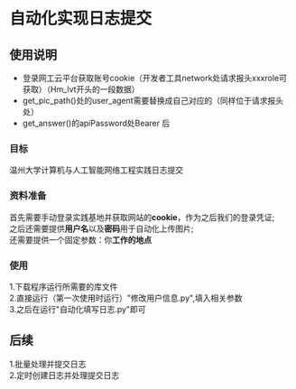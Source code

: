 # 自动化实现日志提交
## 使用说明
- 登录网工云平台获取账号cookie（开发者工具network处请求报头xxxrole可获取）（Hm_lvt开头的一段数据）
- get_pic_path()处的user_agent需要替换成自己对应的（同样位于请求报头处）
- get_answer()的apiPassword处Bearer 后

### 目标
温州大学计算机与人工智能网络工程实践日志提交
### 资料准备
首先需要手动登录实践基地并获取网站的**cookie**，作为之后我们的登录凭证;<br>
之后还需要提供**用户名**以及**密码**用于自动化上传图片;<br>
还需要提供一个固定参数：你**工作的地点**
### 使用
1.下载程序运行所需要的库文件<br>
2.直接运行（第一次使用时运行）"修改用户信息.py",填入相关参数<br>
3.之后在运行"自动化填写日志.py"即可<br>
## 后续
1.批量处理并提交日志<br>
2.定时创建日志并处理提交日志<br>

